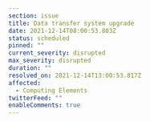 ```yaml
---
section: issue
title: Data transfer system upgrade
date: 2021-12-14T08:00:53.803Z
status: scheduled
pinned: ""
current_severity: disrupted
max_severity: disrupted
duration: ""
resolved_on: 2021-12-14T13:00:53.817Z
affected:
  - Computing Elements
twitterFeed: ""
enableComments: true
---
```

